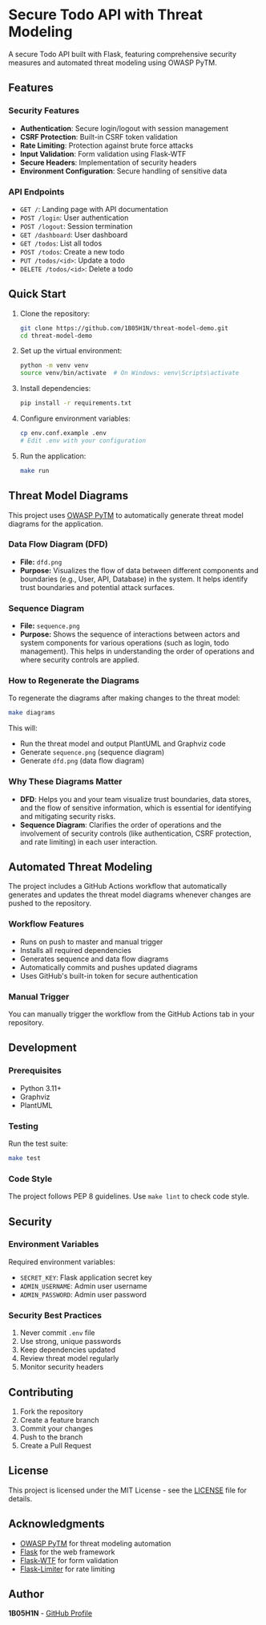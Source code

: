 # Secure Todo API with Threat Modeling

A secure Todo API built with Flask, featuring comprehensive security measures and automated threat modeling using OWASP PyTM.

## Features

### Security Features
- **Authentication**: Secure login/logout with session management
- **CSRF Protection**: Built-in CSRF token validation
- **Rate Limiting**: Protection against brute force attacks
- **Input Validation**: Form validation using Flask-WTF
- **Secure Headers**: Implementation of security headers
- **Environment Configuration**: Secure handling of sensitive data

### API Endpoints
- `GET /`: Landing page with API documentation
- `POST /login`: User authentication
- `POST /logout`: Session termination
- `GET /dashboard`: User dashboard
- `GET /todos`: List all todos
- `POST /todos`: Create a new todo
- `PUT /todos/<id>`: Update a todo
- `DELETE /todos/<id>`: Delete a todo

## Quick Start

1. Clone the repository:
   ```sh
   git clone https://github.com/1B05H1N/threat-model-demo.git
   cd threat-model-demo
   ```

2. Set up the virtual environment:
   ```sh
   python -m venv venv
   source venv/bin/activate  # On Windows: venv\Scripts\activate
   ```

3. Install dependencies:
   ```sh
   pip install -r requirements.txt
   ```

4. Configure environment variables:
   ```sh
   cp env.conf.example .env
   # Edit .env with your configuration
   ```

5. Run the application:
   ```sh
   make run
   ```

## Threat Model Diagrams

This project uses [OWASP PyTM](https://owasp.org/www-project-threat-model-automation/) to automatically generate threat model diagrams for the application.

### Data Flow Diagram (DFD)
- **File:** `dfd.png`
- **Purpose:** Visualizes the flow of data between different components and boundaries (e.g., User, API, Database) in the system. It helps identify trust boundaries and potential attack surfaces.

### Sequence Diagram
- **File:** `sequence.png`
- **Purpose:** Shows the sequence of interactions between actors and system components for various operations (such as login, todo management). This helps in understanding the order of operations and where security controls are applied.

### How to Regenerate the Diagrams
To regenerate the diagrams after making changes to the threat model:

```sh
make diagrams
```
This will:
- Run the threat model and output PlantUML and Graphviz code
- Generate `sequence.png` (sequence diagram)
- Generate `dfd.png` (data flow diagram)

### Why These Diagrams Matter
- **DFD**: Helps you and your team visualize trust boundaries, data stores, and the flow of sensitive information, which is essential for identifying and mitigating security risks.
- **Sequence Diagram**: Clarifies the order of operations and the involvement of security controls (like authentication, CSRF protection, and rate limiting) in each user interaction.

## Automated Threat Modeling

The project includes a GitHub Actions workflow that automatically generates and updates the threat model diagrams whenever changes are pushed to the repository.

### Workflow Features
- Runs on push to master and manual trigger
- Installs all required dependencies
- Generates sequence and data flow diagrams
- Automatically commits and pushes updated diagrams
- Uses GitHub's built-in token for secure authentication

### Manual Trigger
You can manually trigger the workflow from the GitHub Actions tab in your repository.

## Development

### Prerequisites
- Python 3.11+
- Graphviz
- PlantUML

### Testing
Run the test suite:
```sh
make test
```

### Code Style
The project follows PEP 8 guidelines. Use `make lint` to check code style.

## Security

### Environment Variables
Required environment variables:
- `SECRET_KEY`: Flask application secret key
- `ADMIN_USERNAME`: Admin user username
- `ADMIN_PASSWORD`: Admin user password

### Security Best Practices
1. Never commit `.env` file
2. Use strong, unique passwords
3. Keep dependencies updated
4. Review threat model regularly
5. Monitor security headers

## Contributing

1. Fork the repository
2. Create a feature branch
3. Commit your changes
4. Push to the branch
5. Create a Pull Request

## License

This project is licensed under the MIT License - see the [LICENSE](LICENSE) file for details.

## Acknowledgments

- [OWASP PyTM](https://owasp.org/www-project-threat-model-automation/) for threat modeling automation
- [Flask](https://flask.palletsprojects.com/) for the web framework
- [Flask-WTF](https://flask-wtf.readthedocs.io/) for form validation
- [Flask-Limiter](https://flask-limiter.readthedocs.io/) for rate limiting

## Author

**1B05H1N** - [GitHub Profile](https://github.com/1B05H1N)
